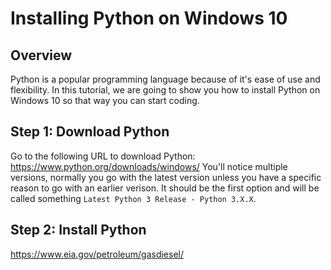 # Installing Python on Windows 10

## Overview

Python is a popular programming language because of it's ease of use and flexibility.
In this tutorial, we are going to show you how to install Python on Windows 10 so that
way you can start coding.

## Step 1: Download Python

Go to the following URL to download Python: <https://www.python.org/downloads/windows/>
You'll notice multiple versions, normally you go with the latest version unless you have
a specific reason to go with an earlier verison. It should be the first option and will be
called something `Latest Python 3 Release - Python 3.X.X`.

## Step 2: Install Python

<https://www.eia.gov/petroleum/gasdiesel/>
